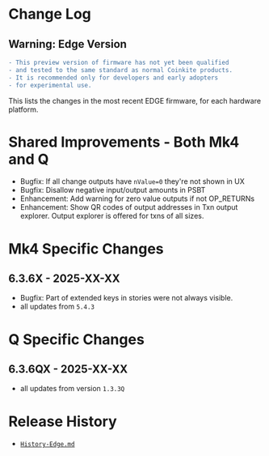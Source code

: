 # Change Log

## Warning: Edge Version

```diff
- This preview version of firmware has not yet been qualified
- and tested to the same standard as normal Coinkite products.
- It is recommended only for developers and early adopters
- for experimental use.
```

This lists the changes in the most recent EDGE firmware, for each hardware platform.

# Shared Improvements - Both Mk4 and Q

- Bugfix: If all change outputs have `nValue=0` they're not shown in UX
- Bugfix: Disallow negative input/output amounts in PSBT
- Enhancement: Add warning for zero value outputs if not OP_RETURNs
- Enhancement: Show QR codes of output addresses in Txn output explorer. Output explorer is offered for txns of all sizes.

# Mk4 Specific Changes

## 6.3.6X - 2025-XX-XX

- Bugfix: Part of extended keys in stories were not always visible.
- all updates from `5.4.3`


# Q Specific Changes

## 6.3.6QX - 2025-XX-XX

- all updates from version `1.3.3Q`


# Release History

- [`History-Edge.md`](History-Edge.md)
